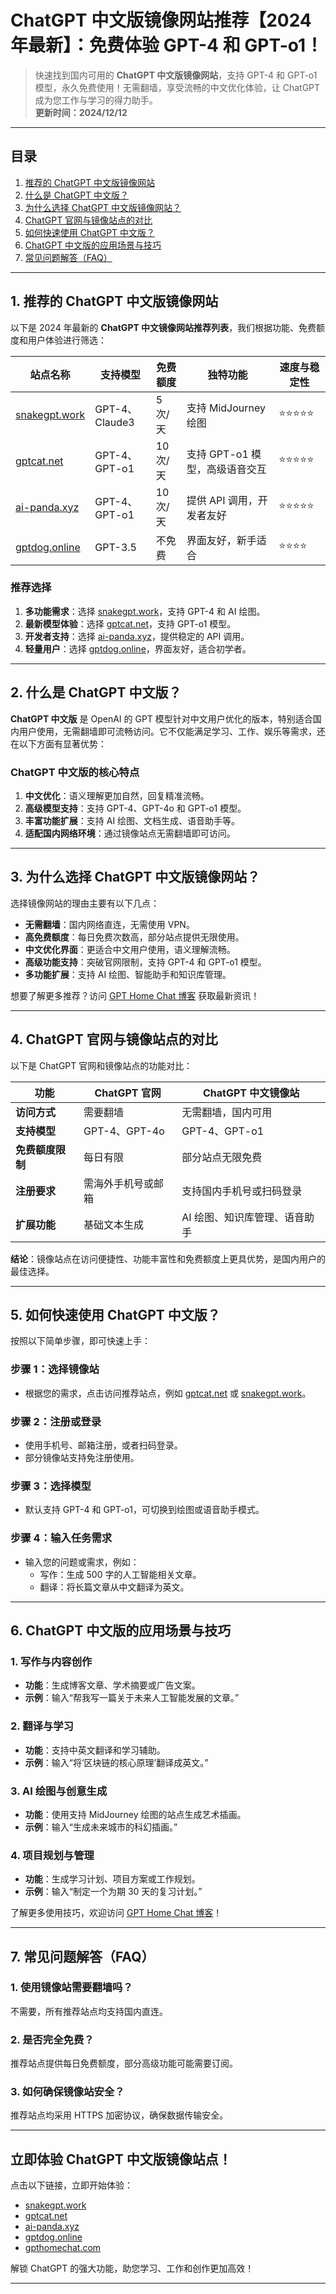# ChatGPT 中文版镜像网站推荐【2024年最新】：免费体验 GPT-4 和 GPT-o1！

> 快速找到国内可用的 **ChatGPT 中文版镜像网站**，支持 GPT-4 和 GPT-o1 模型，永久免费使用！无需翻墙，享受流畅的中文优化体验，让 ChatGPT 成为您工作与学习的得力助手。  
> **更新时间：2024/12/12**

---

## **目录**
1. [推荐的 ChatGPT 中文版镜像网站](#section1)
2. [什么是 ChatGPT 中文版？](#section2)
3. [为什么选择 ChatGPT 中文版镜像网站？](#section3)
4. [ChatGPT 官网与镜像站点的对比](#section4)
5. [如何快速使用 ChatGPT 中文版？](#section5)
6. [ChatGPT 中文版的应用场景与技巧](#section6)
7. [常见问题解答（FAQ）](#section7)

---

## **1. 推荐的 ChatGPT 中文版镜像网站** <a id="section1"></a>

以下是 2024 年最新的 **ChatGPT 中文镜像网站推荐列表**，我们根据功能、免费额度和用户体验进行筛选：

| **站点名称**         | **支持模型**       | **免费额度** | **独特功能**               | **速度与稳定性**     |
|----------------------|-------------------|--------------|---------------------------|---------------------|
| [snakegpt.work](https://snakegpt.work)    | GPT-4、Claude3    | 5 次/天      | 支持 MidJourney 绘图       | ⭐⭐⭐⭐⭐              |
| [gptcat.net](https://gptcat.net)         | GPT-4、GPT-o1     | 10 次/天     | 支持 GPT-o1 模型，高级语音交互 | ⭐⭐⭐⭐⭐              |
| [ai-panda.xyz](https://ai-panda.xyz)     | GPT-4、GPT-o1     | 10 次/天     | 提供 API 调用，开发者友好       | ⭐⭐⭐⭐⭐              |
| [gptdog.online](https://gptdog.online)   | GPT-3.5           | 不免费       | 界面友好，新手适合           | ⭐⭐⭐⭐               |


### **推荐选择**
1. **多功能需求**：选择 [snakegpt.work](https://snakegpt.work)，支持 GPT-4 和 AI 绘图。
2. **最新模型体验**：选择 [gptcat.net](https://gptcat.net)，支持 GPT-o1 模型。
3. **开发者支持**：选择 [ai-panda.xyz](https://ai-panda.xyz)，提供稳定的 API 调用。
4. **轻量用户**：选择 [gptdog.online](https://gptdog.online)，界面友好，适合初学者。


---

## **2. 什么是 ChatGPT 中文版？** <a id="section2"></a>

**ChatGPT 中文版** 是 OpenAI 的 GPT 模型针对中文用户优化的版本，特别适合国内用户使用，无需翻墙即可流畅访问。它不仅能满足学习、工作、娱乐等需求，还在以下方面有显著优势：

### **ChatGPT 中文版的核心特点**
1. **中文优化**：语义理解更加自然，回复精准流畅。
2. **高级模型支持**：支持 GPT-4、GPT-4o 和 GPT-o1 模型。
3. **丰富功能扩展**：支持 AI 绘图、文档生成、语音助手等。
4. **适配国内网络环境**：通过镜像站点无需翻墙即可访问。

---

## **3. 为什么选择 ChatGPT 中文版镜像网站？** <a id="section3"></a>

选择镜像网站的理由主要有以下几点：

- **无需翻墙**：国内网络直连，无需使用 VPN。
- **高免费额度**：每日免费次数高，部分站点提供无限使用。
- **中文优化界面**：更适合中文用户使用，语义理解流畅。
- **高级功能支持**：突破官网限制，支持 GPT-4 和 GPT-o1 模型。
- **多功能扩展**：支持 AI 绘图、智能助手和知识库管理。

想要了解更多推荐？访问 [GPT Home Chat 博客](https://gpthomechat.com/) 获取最新资讯！

---

## **4. ChatGPT 官网与镜像站点的对比** <a id="section4"></a>

以下是 ChatGPT 官网和镜像站点的功能对比：

| **功能**             | **ChatGPT 官网**       | **ChatGPT 中文镜像站** |
|----------------------|-----------------------|-----------------------|
| **访问方式**          | 需要翻墙                | 无需翻墙，国内可用      |
| **支持模型**          | GPT-4、GPT-4o          | GPT-4、GPT-o1         |
| **免费额度限制**      | 每日有限                | 部分站点无限免费        |
| **注册要求**          | 需海外手机号或邮箱       | 支持国内手机号或扫码登录 |
| **扩展功能**          | 基础文本生成            | AI 绘图、知识库管理、语音助手 |

**结论**：镜像站点在访问便捷性、功能丰富性和免费额度上更具优势，是国内用户的最佳选择。

---

## **5. 如何快速使用 ChatGPT 中文版？** <a id="section5"></a>

按照以下简单步骤，即可快速上手：

### **步骤 1：选择镜像站**
- 根据您的需求，点击访问推荐站点，例如 [gptcat.net](https://gptcat.net) 或 [snakegpt.work](https://snakegpt.work)。

### **步骤 2：注册或登录**
- 使用手机号、邮箱注册，或者扫码登录。
- 部分镜像站支持免注册使用。

### **步骤 3：选择模型**
- 默认支持 GPT-4 和 GPT-o1，可切换到绘图或语音助手模式。

### **步骤 4：输入任务需求**
- 输入您的问题或需求，例如：
  - 写作：生成 500 字的人工智能相关文章。
  - 翻译：将长篇文章从中文翻译为英文。

---

## **6. ChatGPT 中文版的应用场景与技巧** <a id="section6"></a>

### **1. 写作与内容创作**
- **功能**：生成博客文章、学术摘要或广告文案。
- **示例**：输入“帮我写一篇关于未来人工智能发展的文章。”

### **2. 翻译与学习**
- **功能**：支持中英文翻译和学习辅助。
- **示例**：输入“将‘区块链的核心原理’翻译成英文。”

### **3. AI 绘图与创意生成**
- **功能**：使用支持 MidJourney 绘图的站点生成艺术插画。
- **示例**：输入“生成未来城市的科幻插画。”

### **4. 项目规划与管理**
- **功能**：生成学习计划、项目方案或工作规划。
- **示例**：输入“制定一个为期 30 天的复习计划。”

了解更多使用技巧，欢迎访问 [GPT Home Chat 博客](https://gpthomechat.com/)！

---

## **7. 常见问题解答（FAQ）** <a id="section7"></a>

### **1. 使用镜像站需要翻墙吗？**
不需要，所有推荐站点均支持国内直连。

### **2. 是否完全免费？**
推荐站点提供每日免费额度，部分高级功能可能需要订阅。

### **3. 如何确保镜像站安全？**
推荐站点均采用 HTTPS 加密协议，确保数据传输安全。

---

## **立即体验 ChatGPT 中文版镜像站点！**

点击以下链接，立即开始体验：
- [snakegpt.work](https://snakegpt.work)
- [gptcat.net](https://gptcat.net)
- [ai-panda.xyz](https://ai-panda.xyz)
- [gptdog.online](https://gptdog.online)
- [gpthomechat.com](https://gpthomechat.com/)

解锁 ChatGPT 的强大功能，助您学习、工作和创作更加高效！

---


